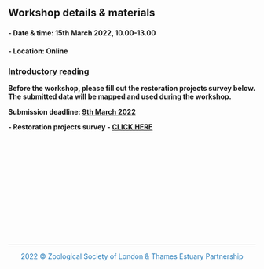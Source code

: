 ## Workshop details & materials

#### - Date & time: 15th March 2022, 10.00-13.00

#### - Location: Online 

### <a href="https://thamesestuarypartnership.github.io/3cs/docs/Workshop%20Introduction.pdf" target="_blank">Introductory reading</a>

**Before the workshop, please fill out the restoration projects survey below. The submitted data will be mapped and used during the workshop.**

**Submission deadline: <u>9th March 2022</u>**

**- Restoration projects survey - <a href="https://survey123.arcgis.com/share/a425bad4dfc8413abd8960ddf9976e77" target="_blank">CLICK HERE</a>**

<br>
<br>
<br>
<br>
<br>
<br>
<br>
<br>
<br>
<br>
<br>
<br>

<hr>
<center><p style="color:#267CB9">2022 © Zoological Society of London & Thames Estuary Partnership</p></center>

<link rel="stylesheet" href="https://cdnjs.cloudflare.com/ajax/libs/font-awesome/4.7.0/css/font-awesome.min.css">
<p style="text-align: center;">
<a href="https://www.zsl.org/" target="_blank" class="fa fa-globe fa-lg" style="color:#00b3db"></a> <a href="https://www.thamesestuarypartnership.org/" target="_blank" class="fa fa-globe fa-lg" style="color:#ad7247"></a> <a href="mailto:w.bodnar@ucl.ac.uk" class="fa fa-envelope fa-lg" style="color:#267CB9"></a>
